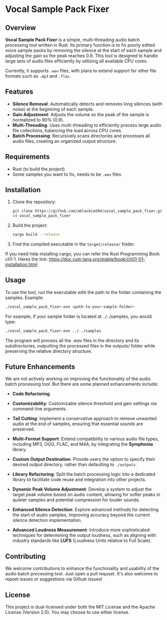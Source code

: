 # Vocal Sample Pack Fixer

## Overview

**Vocal Sample Pack Fixer** is a simple, multi-threading audio batch processing tool written in Rust. Its primary function is to fix poorly edited voice sample packs by removing the silence at the start of each sample and adjusting the gain so the peak reaches 0.9. This tool is designed to handle large sets of audio files efficiently by utilizing all available CPU cores.

Currently, it supports `.wav` files, with plans to extend support for other file formats such as `.mp3` and `.flac`.

## Features

- **Silence Removal**: Automatically detects and removes long silences (with noise) at the beginning of each sample.
- **Gain Adjustment**: Adjusts the volume so the peak of the sample is normalized to 90% (0.9).
- **Multi-Threading**: Uses multi-threading to efficiently process large audio file collections, balancing the load across CPU cores.
- **Batch Processing**: Recursively scans directories and processes all audio files, creating an organized output structure.

## Requirements

- Rust (to build the project)
- Some samples you want to fix, needs to be `.wav` files

## Installation

1. Clone the repository:
    ```bash
    git clone https://github.com/ablackcat04/vocal_sample_pack_fixer.git
    cd vocal_sample_pack_fixer
    ```

2. Build the project:
    ```bash
    cargo build --release
    ```

3. Find the compiled executable in the `target/release/` folder.

If you need help installing cargo, you can refer the Rust Programming Book ch1-1. Heres the link: https://doc.rust-lang.org/stable/book/ch01-01-installation.html

## Usage

To use the tool, run the executable with the path to the folder containing the samples. Example:

```bash
./vocal_sample_pack_fixer.exe <path-to-your-sample-folder>
```

For example, if your sample folder is located at ../../samples, you would type:
```bash
./vocal_sample_pack_fixer.exe ../../samples
```

The program will process all the .wav files in the directory and its subdirectories, outputting the processed files in the outputs/ folder while preserving the relative directory structure.

## Future Enhancements

We are not actively working on improving the functionality of the audio batch processing tool. But there are some planned enhancements include:

- **Code Refactoring**
- **Customizability**: Customizable silence threshold and gain settings via command-line arguments.

- **Tail Cutting**: Implement a conservative approach to remove unwanted audio at the end of samples, ensuring that essential sounds are preserved.
- **Multi-Format Support**: Extend compatibility to various audio file types, including MP3, OGG, FLAC, and M4A, by integrating the **Symphonia** library.
- **Custom Output Destination**: Provide users the option to specify their desired output directory, rather than defaulting to `./outputs`.
- **Library Refactoring**: Split the batch processing logic into a dedicated library to facilitate code reuse and integration into other projects.
- **Dynamic Peak Volume Adjustment**: Develop a system to adjust the target peak volume based on audio content, allowing for softer peaks in quieter samples and potential compression for louder sounds.
- **Enhanced Silence Detection**: Explore advanced methods for detecting the start of audio samples, improving accuracy beyond the current silence detection implementation.
- **Advanced Loudness Measurement**: Introduce more sophisticated techniques for determining the output loudness, such as aligning with industry standards like **LUFS** (Loudness Units relative to Full Scale).

## Contributing

We welcome contributions to enhance the functionality and usability of the audio batch processing tool. Just open a pull requset. It's also welcome to repoet issues or suggestions via Github issues!

## License
This project is dual-licensed under both the MIT License and the Apache License (Version 2.0).
You may choose to use either license.
